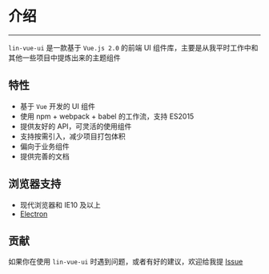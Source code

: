 # 介绍

---

`lin-vue-ui` 是一款基于 `Vue.js 2.0` 的前端 UI 组件库，主要是从我平时工作中和其他一些项目中提炼出来的主题组件

## 特性

- 基于 `Vue` 开发的 UI 组件
- 使用 npm + webpack + babel 的工作流，支持 ES2015
- 提供友好的 API，可灵活的使用组件
- 支持按需引入，减少项目打包体积
- 偏向于业务组件
- 提供完善的文档

## 浏览器支持

- 现代浏览器和 IE10 及以上
- [Electron](http://electron.atom.io/)

## 贡献

如果你在使用 `lin-vue-ui` 时遇到问题，或者有好的建议，欢迎给我提 [Issue](https://github.com/c10342/lin-vue-ui/issues)
